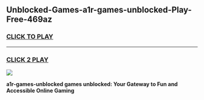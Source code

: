 
## Unblocked-Games-a1r-games-unblocked-Play-Free-469az
<h3>
<a href="https://premium76.site?title=a1r-games-unblocked&ref=10A">CLICK TO PLAY</a></h3>
<hr>

<h3>
<a href="https://premium76.site?title=a1r-games-unblocked&ref=10A">CLICK 2 PLAY</a>
  
</h3>

<a href="https://premium76.site?title=a1r-games-unblocked&ref=10A"><img src="https://clearcache.store/games.png"></a>


**a1r-games-unblocked games unblocked: Your Gateway to Fun and Accessible Online Gaming**
